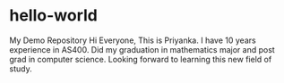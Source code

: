 # hello-world
My Demo Repository
Hi Everyone,
This is Priyanka. I have 10 years experience in AS400. Did my graduation in mathematics major and 
post grad in computer science. Looking forward to learning this new field of study. 
